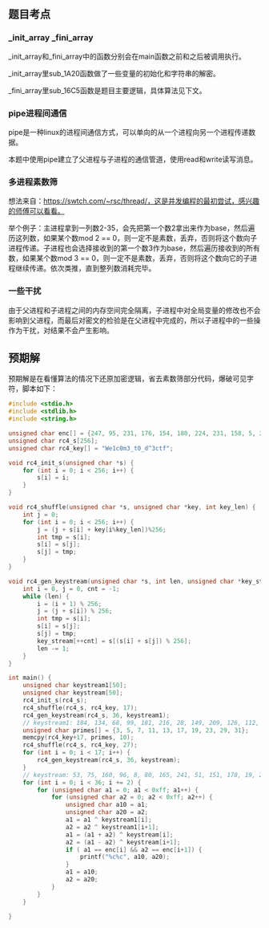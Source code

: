 ## 题目考点

### _init_array _fini_array

_init_array和_fini_array中的函数分别会在main函数之前和之后被调用执行。

_init_array里sub_1A20函数做了一些变量的初始化和字符串的解密。

_fini_array里sub_16C5函数是题目主要逻辑，具体算法见下文。

### pipe进程间通信

pipe是一种linux的进程间通信方式，可以单向的从一个进程向另一个进程传递数据。

本题中使用pipe建立了父进程与子进程的通信管道，使用read和write读写消息。

### 多进程素数筛

想法来自：https://swtch.com/~rsc/thread/，这是并发编程的最初尝试，感兴趣的师傅可以看看。

举个例子：主进程拿到一列数2-35，会先把第一个数2拿出来作为base，然后遍历这列数，如果某个数mod 2 == 0，则一定不是素数，丢弃，否则将这个数向子进程传递。子进程也会选择接收到的第一个数3作为base，然后遍历接收到的所有数，如果某个数mod 3 == 0，则一定不是素数，丢弃，否则将这个数向它的子进程继续传递。依次类推，直到整列数消耗完毕。

### 一些干扰

由于父进程和子进程之间的内存空间完全隔离，子进程中对全局变量的修改也不会影响到父进程，而最后对密文的检验是在父进程中完成的，所以子进程中的一些操作为干扰，对结果不会产生影响。

## 预期解

预期解是在看懂算法的情况下还原加密逻辑，省去素数筛部分代码，爆破可见字符，脚本如下：

```c
#include <stdio.h>
#include <stdlib.h>
#include <string.h>

unsigned char enc[] = {247, 95, 231, 176, 154, 180, 224, 231, 158, 5, 254, 216, 53, 92, 114, 224, 134, 222, 115, 159, 154, 246, 13, 220, 200, 79, 194, 164, 122, 181, 227, 205, 96, 157, 4, 31};
unsigned char rc4_s[256];
unsigned char rc4_key[] = "We1c0m3_t0_d^3ctf";

void rc4_init_s(unsigned char *s) {
    for (int i = 0; i < 256; i++) {
        s[i] = i;
    }
}

void rc4_shuffle(unsigned char *s, unsigned char *key, int key_len) {
    int j = 0;
    for (int i = 0; i < 256; i++) {
        j = (j + s[i] + key[i%key_len])%256;
        int tmp = s[i];
        s[i] = s[j];
        s[j] = tmp;
    }
}

void rc4_gen_keystream(unsigned char *s, int len, unsigned char *key_stream) {
    int i = 0, j = 0, cnt = -1;
    while (len) {
        i = (i + 1) % 256;   
        j = (j + s[i]) % 256;
        int tmp = s[i];
        s[i] = s[j];
        s[j] = tmp;
        key_stream[++cnt] = s[(s[i] + s[j]) % 256];
        len -= 1;
    }
}

int main() {
    unsigned char keystream1[50];
    unsigned char keystream[50];
    rc4_init_s(rc4_s);
    rc4_shuffle(rc4_s, rc4_key, 17);
    rc4_gen_keystream(rc4_s, 36, keystream1);
    // keystream1: 184, 134, 68, 99, 181, 216, 28, 149, 209, 126, 112, 94, 188, 86, 99, 52, 40, 144, 21, 248, 77, 82, 157, 30, 245, 31, 200, 100, 82, 27, 100, 15, 36, 147, 64, 93
    unsigned char primes[] = {3, 5, 7, 11, 13, 17, 19, 23, 29, 31};
    memcpy(rc4_key+17, primes, 10);
    rc4_shuffle(rc4_s, rc4_key, 27);
    for (int i = 0; i < 17; i++) {
        rc4_gen_keystream(rc4_s, 36, keystream);
    }
    // keystream: 53, 75, 160, 96, 8, 80, 165, 241, 51, 151, 178, 19, 203, 76, 13, 207, 163, 124, 87, 83, 226, 169, 101, 78, 14, 199, 122, 15, 253, 181, 158, 180, 51, 249, 97, 211
    for (int i = 0; i < 36; i += 2) {
        for (unsigned char a1 = 0; a1 < 0xff; a1++) {
            for (unsigned char a2 = 0; a2 < 0xff; a2++) {
                unsigned char a10 = a1;
                unsigned char a20 = a2;
                a1 = a1 ^ keystream1[i];
                a2 = a2 ^ keystream1[i+1];
                a1 = (a1 + a2) ^ keystream[i];
                a2 = (a1 - a2) ^ keystream[i+1];
                if ( a1 == enc[i] && a2 == enc[i+1]) {
                    printf("%c%c", a10, a20);
                }
                a1 = a10;
                a2 = a20;
            }
        }
    }

}
```
